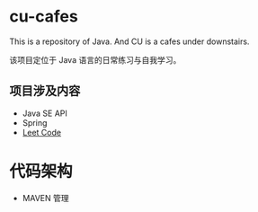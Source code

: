 # cu-cafes
This is a repository of Java. And CU is a cafes under downstairs.

该项目定位于 Java 语言的日常练习与自我学习。

## 项目涉及内容
- Java SE API
- Spring
- [Leet Code](https://leetcode-cn.com/problemset/algorithms/)

# 代码架构
- MAVEN 管理
